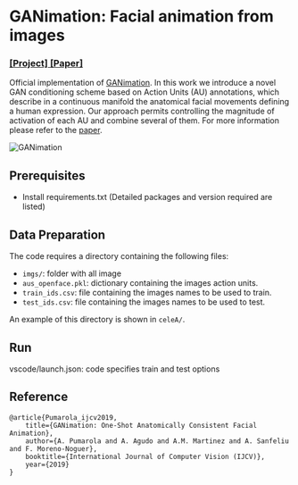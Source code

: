 
# GANimation: Facial animation from images
### [[Project]](http://www.albertpumarola.com/research/GANimation/index.html)[ [Paper]](https://rdcu.be/bPuaJ) 
Official implementation of [GANimation](http://www.albertpumarola.com/research/GANimation/index.html). In this work we introduce a novel GAN conditioning scheme based on Action Units (AU) annotations, which describe in a continuous manifold the anatomical facial movements defining a human expression. Our approach permits controlling the magnitude of activation of each AU and combine several of them. For more information please refer to the [paper](https://arxiv.org/abs/1807.09251).


![GANimation](http://www.albertpumarola.com/images/2018/GANimation/teaser.png)

## Prerequisites
- Install requirements.txt (Detailed packages and version required are listed)

## Data Preparation
The code requires a directory containing the following files:
- `imgs/`: folder with all image
- `aus_openface.pkl`: dictionary containing the images action units.
- `train_ids.csv`: file containing the images names to be used to train.
- `test_ids.csv`: file containing the images names to be used to test.

An example of this directory is shown in `celeA/`.



## Run
vscode/launch.json: code specifies train and test options

## Reference
```
@article{Pumarola_ijcv2019,
    title={GANimation: One-Shot Anatomically Consistent Facial Animation},
    author={A. Pumarola and A. Agudo and A.M. Martinez and A. Sanfeliu and F. Moreno-Noguer},
    booktitle={International Journal of Computer Vision (IJCV)},
    year={2019}
}
```
